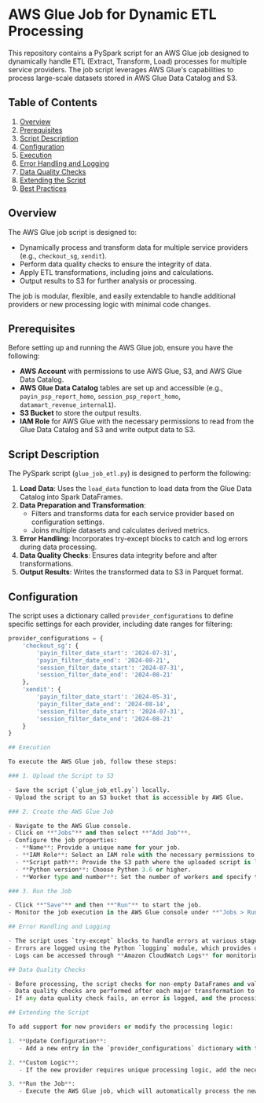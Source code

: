 # AWS Glue Job for Dynamic ETL Processing

This repository contains a PySpark script for an AWS Glue job designed to dynamically handle ETL (Extract, Transform, Load) processes for multiple service providers. The job script leverages AWS Glue's capabilities to process large-scale datasets stored in AWS Glue Data Catalog and S3.

## Table of Contents

1. [Overview](#overview)
2. [Prerequisites](#prerequisites)
3. [Script Description](#script-description)
4. [Configuration](#configuration)
5. [Execution](#execution)
6. [Error Handling and Logging](#error-handling-and-logging)
7. [Data Quality Checks](#data-quality-checks)
8. [Extending the Script](#extending-the-script)
9. [Best Practices](#best-practices)

## Overview

The AWS Glue job script is designed to:

- Dynamically process and transform data for multiple service providers (e.g., `checkout_sg`, `xendit`).
- Perform data quality checks to ensure the integrity of data.
- Apply ETL transformations, including joins and calculations.
- Output results to S3 for further analysis or processing.

The job is modular, flexible, and easily extendable to handle additional providers or new processing logic with minimal code changes.

## Prerequisites

Before setting up and running the AWS Glue job, ensure you have the following:

- **AWS Account** with permissions to use AWS Glue, S3, and AWS Glue Data Catalog.
- **AWS Glue Data Catalog** tables are set up and accessible (e.g., `payin_psp_report_homo`, `session_psp_report_homo`, `datamart_revenue_internal1`).
- **S3 Bucket** to store the output results.
- **IAM Role** for AWS Glue with the necessary permissions to read from the Glue Data Catalog and S3 and write output data to S3.

## Script Description

The PySpark script (`glue_job_etl.py`) is designed to perform the following:

1. **Load Data**: Uses the `load_data` function to load data from the Glue Data Catalog into Spark DataFrames.
2. **Data Preparation and Transformation**:
   - Filters and transforms data for each service provider based on configuration settings.
   - Joins multiple datasets and calculates derived metrics.
3. **Error Handling**: Incorporates try-except blocks to catch and log errors during data processing.
4. **Data Quality Checks**: Ensures data integrity before and after transformations.
5. **Output Results**: Writes the transformed data to S3 in Parquet format.

## Configuration

The script uses a dictionary called `provider_configurations` to define specific settings for each provider, including date ranges for filtering:

```python
provider_configurations = {
    'checkout_sg': {
        'payin_filter_date_start': '2024-07-31',
        'payin_filter_date_end': '2024-08-21',
        'session_filter_date_start': '2024-07-31',
        'session_filter_date_end': '2024-08-21'
    },
    'xendit': {
        'payin_filter_date_start': '2024-05-31',
        'payin_filter_date_end': '2024-08-14',
        'session_filter_date_start': '2024-07-31',
        'session_filter_date_end': '2024-08-21'
    }
}

## Execution

To execute the AWS Glue job, follow these steps:

### 1. Upload the Script to S3

- Save the script (`glue_job_etl.py`) locally.
- Upload the script to an S3 bucket that is accessible by AWS Glue.

### 2. Create the AWS Glue Job

- Navigate to the AWS Glue console.
- Click on **"Jobs"** and then select **"Add Job"**.
- Configure the job properties:
  - **Name**: Provide a unique name for your job.
  - **IAM Role**: Select an IAM role with the necessary permissions to access the Glue Data Catalog and S3.
  - **Script path**: Provide the S3 path where the uploaded script is located.
  - **Python version**: Choose Python 3.6 or higher.
  - **Worker type and number**: Set the number of workers and specify the worker type.

### 3. Run the Job

- Click **"Save"** and then **"Run"** to start the job.
- Monitor the job execution in the AWS Glue console under **"Jobs > Runs"**.

## Error Handling and Logging

- The script uses `try-except` blocks to handle errors at various stages of data processing.
- Errors are logged using the Python `logging` module, which provides detailed information about the error and the operation affected.
- Logs can be accessed through **Amazon CloudWatch Logs** for monitoring and troubleshooting purposes.

## Data Quality Checks

- Before processing, the script checks for non-empty DataFrames and validates that essential columns are present.
- Data quality checks are performed after each major transformation to ensure data integrity.
- If any data quality check fails, an error is logged, and the processing for that provider is halted.

## Extending the Script

To add support for new providers or modify the processing logic:

1. **Update Configuration**:
   - Add a new entry in the `provider_configurations` dictionary with the required parameters.

2. **Custom Logic**:
   - If the new provider requires unique processing logic, add the necessary logic within the corresponding functions (e.g., `prepare_payin_session_dataframes`).

3. **Run the Job**:
   - Execute the AWS Glue job, which will automatically process the new provider based on the updated configuration.
